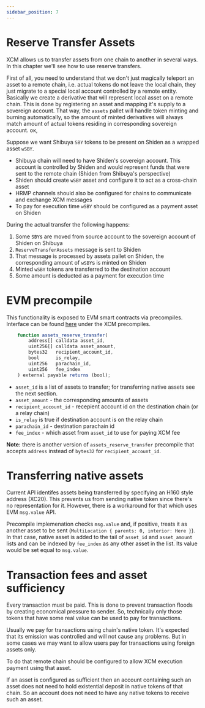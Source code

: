```yaml
---
sidebar_position: 7
---
```


# Reserve Transfer Assets

XCM allows us to transfer assets from one chain to another in several ways. In this chapter we'll see how to use reserve transfers.

First of all, you need to understand that we don't just magically teleport an asset to a remote chain, i.e. actual tokens do not leave the local chain, they just migrate to a special local account controlled by a remote entity. Basically we create a derivative that will represent local asset on a remote chain. This is done by registering an asset and mapping it's supply to a sovereign account. That way, the `assets` pallet will handle token minting and burning automatically, so the amount of minted derivatives will always match amount of actual tokens residing in corresponding sovereign account.
ок,

Suppose we want Shibuya `SBY` tokens to be present on Shiden as a wrapped asset `wSBY`.

- Shibuya chain will need to have Shiden's sovereign account. This account is controlled by Shiden and would represent funds that were sent to the remote chain (Shiden from Shibuya's perspective)
- Shiden should create `wSBY` asset and configure it to act as a cross-chain asset
- HRMP channels should also be configured for chains to communicate and exchange XCM messages
- To pay for execution time `wSBY` should be configured as a payment asset on Shiden

During the actual transfer the following happens:
1. Some `SBY`s are moved from source account to the sovereign account of Shiden on Shibuya
2. `ReserveTransferAssets` message is sent to Shiden
3. That message is processed by assets pallet on Shiden, the corresponding amount of `wSBY`s is minted on Shiden
4. Minted `wSBY` tokens are transferred to the destination account
5. Some amount is deducted as a payment for execution time

# EVM precompile

This functionality is exposed to EVM smart contracts via precompiles. Interface can be found [here](https://github.com/AstarNetwork/astar-frame) under the XCM precompiles.

```js
    function assets_reserve_transfer(
        address[] calldata asset_id,
        uint256[] calldata asset_amount,
        bytes32   recipient_account_id,
        bool      is_relay,
        uint256   parachain_id,
        uint256   fee_index
    ) external payable returns (bool);
```

- `asset_id` is a list of assets to transfer; for transferring native assets see the next section.
- `asset_amount` - the corresponding amounts of assets
- `recipient_account_id` - recepient account id on the destination chain (or a relay chain)
- `is_relay` is true if destination account is on the relay chain
- `parachain_id` - destination parachain id
- `fee_index` - which asset from `asset_id` to use for paying XCM fee

**Note:** there is another version of `assets_reserve_transfer` precompile that accepts `address` instead of `bytes32` for `recipient_account_id`.

# Transferring native assets

Current API identifes assets being transferred by specifying an H160 style address (XC20). This prevents us from sending native token since there's no representation for it. However, there is a workaround for that which uses EVM `msg.value` API.

Precompile implemenation checks `msg.value` and, if positive, treats it as another asset to be sent (`MultiLocation { parents: 0, interior: Here }`). In that case, native asset is added to the tail of `asset_id` and `asset_amount` lists and can be indexed by `fee_index` as any other asset in the list. Its value would be set equal to `msg.value`.

# Transaction fees and asset sufficiency

Every transaction must be paid. This is done to prevent transaction floods by creating economical pressure to sender. So, technically only those tokens that have some real value can be used to pay for transactions.

Usually we pay for transactions using chain's native token. It's expected that its emission was controlled and will not cause any problems. But in some cases we may want to allow users pay for transactions using foreign assets only.

To do that remote chain should be configured to allow XCM execution payment using that asset.

If an asset is configured as sufficient then an account containing such an asset does not need to hold existential deposit in native tokens of that chain. So an account does not need to have any native tokens to receive such an asset.
